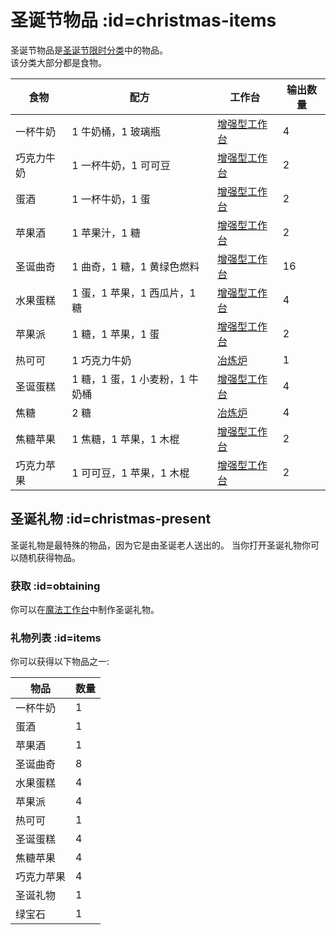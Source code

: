# 圣诞节物品 :id=christmas-items

圣诞节物品是[圣诞节限时分类](/Christmas-Seasonal-Category)中的物品。  
该分类大部分都是食物。

| 食物 | 配方 | 工作台 | 输出数量 |
| ---- | ----------- | --------- | ------------- |
| 一杯牛奶 | 1 牛奶桶，1 玻璃瓶 | [增强型工作台](/Enhanced-Crafting-Table) | 4 |
| 巧克力牛奶 | 1 一杯牛奶，1 可可豆 | [增强型工作台](/Enhanced-Crafting-Table) | 2 |
| 蛋酒 | 1 一杯牛奶，1 蛋 | [增强型工作台](/Enhanced-Crafting-Table) | 2 |
| 苹果酒 | 1 苹果汁，1 糖 | [增强型工作台](/Enhanced-Crafting-Table) | 2 |
| 圣诞曲奇 | 1 曲奇，1 糖，1 黄绿色燃料 | [增强型工作台](/Enhanced-Crafting-Table) | 16 |
| 水果蛋糕 | 1 蛋，1 苹果，1 西瓜片，1 糖 | [增强型工作台](/Enhanced-Crafting-Table) | 4 |
| 苹果派 | 1 糖，1 苹果，1 蛋 | [增强型工作台](/Enhanced-Crafting-Table) | 2 |
| 热可可 | 1 巧克力牛奶 | [冶炼炉](/Smeltery) | 1 |
| 圣诞蛋糕 | 1 糖，1 蛋，1 小麦粉，1 牛奶桶 | [增强型工作台](/Enhanced-Crafting-Table) | 4 |
| 焦糖 | 2 糖 | [冶炼炉](/Smeltery) | 4 |
| 焦糖苹果 | 1 焦糖，1 苹果，1 木棍 | [增强型工作台](/Enhanced-Crafting-Table) | 2 |
| 巧克力苹果 | 1 可可豆，1 苹果，1 木棍 | [增强型工作台](/Enhanced-Crafting-Table) | 2 |

## 圣诞礼物 :id=christmas-present

圣诞礼物是最特殊的物品，因为它是由圣诞老人送出的。
当你打开圣诞礼物你可以随机获得物品。

### 获取 :id=obtaining

你可以在[魔法工作台](/Magic-Workbench)中制作圣诞礼物。

### 礼物列表 :id=items

你可以获得以下物品之一:

| 物品 | 数量 |
| ---- | ------ |
| 一杯牛奶 | 1 |
| 蛋酒 | 1 |
| 苹果酒 | 1 |
| 圣诞曲奇 | 8 |
| 水果蛋糕 | 4 |
| 苹果派 | 4 |
| 热可可 | 1 |
| 圣诞蛋糕 | 4 |
| 焦糖苹果 | 4 |
| 巧克力苹果 | 4 |
| 圣诞礼物 | 1 |
| 绿宝石 | 1 |
